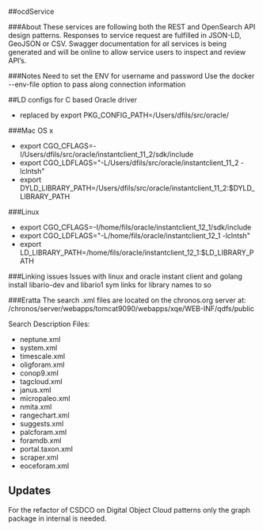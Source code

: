 ##ocdService

###About
These services are following both the REST and OpenSearch API design patterns.
  Responses to service request  are fulfilled in JSON-LD, GeoJSON or CSV. 
   Swagger documentation for all services is being generated and will 
   be online to allow service users to inspect and review API’s.  

###Notes
Need to set the ENV for username and password
Use the docker --env-file option to pass along connection information

##LD configs for C based Oracle driver

* replaced by export PKG_CONFIG_PATH=/Users/dfils/src/oracle/

###Mac OS x
* export CGO_CFLAGS=-I/Users/dfils/src/oracle/instantclient_11_2/sdk/include
* export CGO_LDFLAGS="-L/Users/dfils/src/oracle/instantclient_11_2 -lclntsh"
* export DYLD_LIBRARY_PATH=/Users/dfils/src/oracle/instantclient_11_2:$DYLD_LIBRARY_PATH

###Linux
* export CGO_CFLAGS=-I/home/fils/oracle/instantclient_12_1/sdk/include
* export CGO_LDFLAGS="-L/home/fils/oracle/instantclient_12_1 -lclntsh"
* export LD_LIBRARY_PATH=/home/fils/oracle/instantclient_12_1:$LD_LIBRARY_PATH

###Linking issues
Issues with linux and oracle instant client and golang
install libario-dev and libario1
sym links for library names to so


###Eratta 
The search .xml files are located on the chronos.org 
server at: /chronos/server/webapps/tomcat9090/webapps/xqe/WEB-INF/qdfs/public 

Search Description Files: 

* neptune.xml
* system.xml 
* timescale.xml 
* oligforam.xml 
* conop9.xml 
* tagcloud.xml 
* janus.xml 
* micropaleo.xml 
* nmita.xml 
* rangechart.xml 
* suggests.xml 
* palcforam.xml 
* foramdb.xml 
* portal.taxon.xml 
* scraper.xml 
* eoceforam.xml 
 
## Updates

For the refactor of CSDCO on Digital Object Cloud patterns only the graph package in internal is needed.

